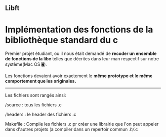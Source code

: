 ## Libft
# Implémentation des fonctions de la bibliothèque standard du c

Premier projet étudiant, ou il nous était demandé de **recoder un ensemble de fonctions de la libc** telles que décrites dans leur man respectif sur notre système(Mac OS 🖥).


Les fonctions devaient avoir exactement le **même prototype et le même comportement que les originales.**



------
Les fichiers sont rangés ainsi:


/source : tous les fichiers .c


/headers : le header des fichiers .c


Makefile : Compile les fichiers .c pr créer une librairie que l'on peut appeler dans d'autres projets (a compiler dans un repertoir commun *.h/*.c
